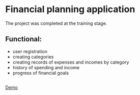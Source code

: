 # Financial planning application

The project was completed at the training stage.

## Functional:

- user registration
- creating categories
- creating records of expenses and incomes by category
- history of spending and income
- progress of financial goals

## 
[Demo](http://a90918x7.beget.tech/)
